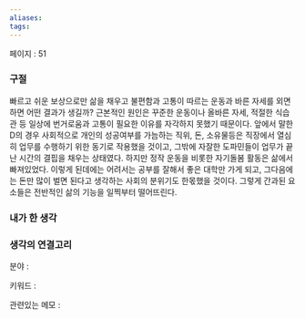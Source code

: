 ```yaml
---
aliases: 
tags:
---
```

페이지 : 51

### 구절
빠르고 쉬운 보상으로만 삶을 채우고 불편함과 고통이 따르는 운동과 바른 자세를 외면하면 어떤 결과가 생길까? 
근본적인 원인은 꾸준한 운동이나 올바른 자세, 적절한 식습관 등 일상에 번거로움과 고통이 필요한 이유를 자각하지 못했기 때문이다. 앞에서 말한 D의 경우 사회적으로 개인의 성공여부를 가늠하는 직위, 돈, 소유물등은 직장에서 열심히 업무를 수행하기 위한 동기로 작용했을 것이고, 그밖에 자잘한 도파민들이 업무가 끝난 시간의 결핍을 채우는 상태였다. 하지만 정작 운동을 비롯한 자기돌봄 활동은 삶에서 빠져있었다. 이렇게 된데에는 어려서는 공부를 잘해서 좋은 대학만 가게 되고, 그다음에는 돈만 많이 벌면 된다고 생각하는 사회의 분위기도 한몫했을 것이다. 그렇게 간과된 요소들은 전반적인 삶의 기능을 일찍부터 떨어뜨린다.


### 내가 한 생각


### 생각의 연결고리
분야 : 

키워드 : 

관련있는 메모 : 